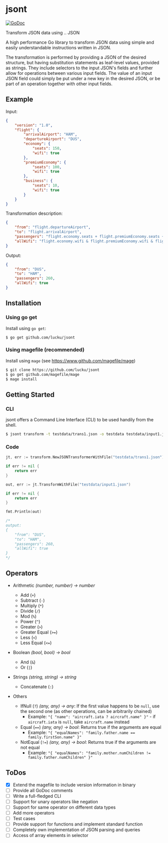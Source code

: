 # jsont
[![GoDoc](https://godoc.org/github.com/lucku/jsont?status.svg)](https://godoc.org/github.com/lucku/jsont)

Transform JSON data using .. JSON

A high performance Go library to transform JSON data using simple and easily understandable instructions written in JSON.

The transformation is performed by providing a JSON of the desired structure, but having substitution statements as leaf-level values, provided as strings. They include selectors to the input JSON's fields and further allow for operations between various
input fields. The value of an input JSON field could simply be put under a new key in the desired JSON, or be part of an operation together with other input fields.

## Example

Input:
```json
{
    "version": "1.0",
    "flight": {
        "arrivalAirport": "HAM",
        "departureAirport": "DUS",
        "economy": {
            "seats": 150,
            "wifi": true
        },
        "premiumEconomy": {
            "seats": 100,
            "wifi": true
        },
        "business": {
            "seats": 10,
            "wifi": true
        }
    }
}
```

Transformation description:
```json
{
    "from": "flight.departureAirport",
    "to": "flight.arrivalAirport",
    "passengers": "flight.economy.seats + flight.premiumEconomy.seats + flight.business.seats",
    "allWifi": "flight.economy.wifi & flight.premiumEconomy.wifi & flight.business.wifi"
}
```

Output:
```json
{
    "from": "DUS",
    "to": "HAM",
    "passengers": 260,
    "allWifi": true
}
```

## Installation

### Using go get

Install using `go get`:

```
$ go get github.com/lucku/jsont
```

### Using magefile (recommended)

Install using `mage` (see https://www.github.com/magefile/mage)

```bash
$ git clone https://github.com/lucku/jsont
$ go get github.com/magefile/mage
$ mage install
```

## Getting Started

### CLI

jsont offers a Command Line Interface (CLI) to be used handily from the shell.

```bash
$ jsont transform -t testdata/trans1.json -o testdata testdata/input1.json
```

### Code

```go
jt, err := transform.NewJSONTransformerWithFile("testdata/trans1.json")

if err != nil {
    return err
}

out, err := jt.TransformWithFile("testdata/input1.json")

if err != nil {
    return err
}

fmt.Println(out)

/* 
output: 
{
    "from": "DUS",
    "to": "HAM",
    "passengers": 260,
    "allWifi": true
}
*/
```

## Operators

- Arithmetic *(number, number) -> number*
  - Add (`+`)
  - Subtract (`-`)
  - Multiply (`*`)
  - Divide (`/`)
  - Mod (`%`)
  - Power (`^`)
  - Greater (`>`)
  - Greater Equal (`>=`)
  - Less (`<`)
  - Less Equal (`<=`)

- Boolean *(bool, bool) -> bool*
  - And (`&`)
  - Or (`|`)

- Strings *(string, string) -> string*
  - Concatenate (`:`)

- Others
  - IfNull (`?`) *(any, any) -> any*: If the first value happens to be `null`, use the second one (as other operations, can be arbitrarily chained)
    - Example: `"{ "name": "aircraft.iata ? aircraft.name" }"` - if `aircraft.iata` is `null`, take `aircraft.name` instead
  - Equal (`==`) *(any, any) -> bool*: Returns true if the arguments are equal
    - Example: `"{ "equalNames": "family.father.name == family.firstSon.name" }"`
  - NotEqual (`!=`) *(any, any) -> bool*: Returns true if the arguments are not equal
    - Example: `"{ "equalNames": "family.mother.numChildren != family.father.numChildren" }"`

## ToDos

- [x] Extend the magefile to include version information in binary
- [ ] Provide all GoDoc comments
- [ ] Write a full-fledged CLI
- [ ] Support for unary operators like negation
- [ ] Support for same operator on different data types
- [ ] Add more operators
- [ ] Test cases
- [ ] Provide support for functions and implement standard function
- [ ] Completely own implementation of JSON parsing and queries
- [ ] Access of array elements in selector